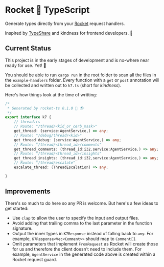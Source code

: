 # Rocket 💫 TypeScript

Generate types directly from your [Rocket](https://rocket.rs) request handlers.

Inspired by [TypeShare](https://github.com/1Password/typeshare) and kindness for frontend developers. 🤗

## Current Status

This project is in the early stages of development and is no-where near ready for use. Yet! 🙂

You should be able to run `cargo run` in the root folder to scan all the files in the `example-handlers` folder. Every function with a `get` or `post` annotation will be collected and written out to `k7.ts` (short for _kindness_). 

Here's how things look at the time of writting:

```typescript
/*
 * Generated by rocket-ts 0.1.0 🚀 🌎
 */
export interface k7 {
    // thread.rs
    // Route: "/thread/<kid_or_cerb_mask>"
    get_thread: (service:AgentService,) => any;
    // Route: "/debug/thread/<kid>"
    get_thread_debug: (service:AgentService,) => any;
    // Route: "/thread/<thread_id>/comments"
    get_thread_comments: (thread_id:i32,service:AgentService,) => any;
    // Route: "/thread/<thread_id>/insights"
    get_thread_insights: (thread_id:i32,service:AgentService,) => any;
    // Route: "/thread/escalate"
    escalate_thread: (ThreadEscalation) => any;

}
```

## Improvements

There's so much to do here so any PR is welcome. But here's a few ideas to get started:

* Use `clap` to allow the user to specify the input and output files.
* Avoid adding that trailing comma to the last parameter in the function signature.
* Output the inner types in `K7Response` instead of falling back to `any`. For example, `K7Response<Vec<Comment>>` should map to `Comment[]`. 
* Omit parameters that implement `FromRequest` as Rocket will create those for us and therefore the client doesn't need to include them. For example, `AgentService` in the generated code above is created within a Rocket request guard.
